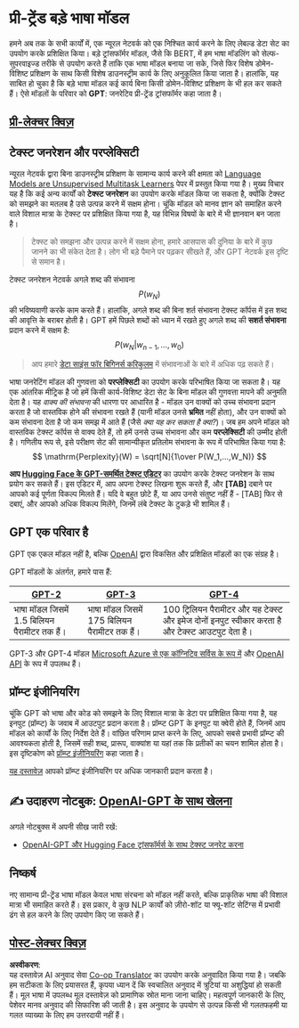 <!--
CO_OP_TRANSLATOR_METADATA:
{
  "original_hash": "2efbb183384a50f0fc0cde02534d912f",
  "translation_date": "2025-08-24T10:21:39+00:00",
  "source_file": "lessons/5-NLP/20-LangModels/README.md",
  "language_code": "hi"
}
-->
# प्री-ट्रेंड बड़े भाषा मॉडल

हमने अब तक के सभी कार्यों में, एक न्यूरल नेटवर्क को एक निश्चित कार्य करने के लिए लेबल्ड डेटा सेट का उपयोग करके प्रशिक्षित किया। बड़े ट्रांसफॉर्मर मॉडल, जैसे कि BERT, में हम भाषा मॉडलिंग को सेल्फ-सुपरवाइज्ड तरीके से उपयोग करते हैं ताकि एक भाषा मॉडल बनाया जा सके, जिसे फिर विशेष डोमेन-विशिष्ट प्रशिक्षण के साथ किसी विशेष डाउनस्ट्रीम कार्य के लिए अनुकूलित किया जाता है। हालांकि, यह साबित हो चुका है कि बड़े भाषा मॉडल कई कार्य बिना किसी डोमेन-विशिष्ट प्रशिक्षण के भी हल कर सकते हैं। ऐसे मॉडलों के परिवार को **GPT**: जनरेटिव प्री-ट्रेंड ट्रांसफॉर्मर कहा जाता है।

## [प्री-लेक्चर क्विज़](https://ff-quizzes.netlify.app/en/ai/quiz/39)

## टेक्स्ट जनरेशन और परप्लेक्सिटी

न्यूरल नेटवर्क द्वारा बिना डाउनस्ट्रीम प्रशिक्षण के सामान्य कार्य करने की क्षमता को [Language Models are Unsupervised Multitask Learners](https://cdn.openai.com/better-language-models/language_models_are_unsupervised_multitask_learners.pdf) पेपर में प्रस्तुत किया गया है। मुख्य विचार यह है कि कई अन्य कार्यों को **टेक्स्ट जनरेशन** का उपयोग करके मॉडल किया जा सकता है, क्योंकि टेक्स्ट को समझने का मतलब है उसे उत्पन्न करने में सक्षम होना। चूंकि मॉडल को मानव ज्ञान को समाहित करने वाले विशाल मात्रा के टेक्स्ट पर प्रशिक्षित किया गया है, यह विभिन्न विषयों के बारे में भी ज्ञानवान बन जाता है।

> टेक्स्ट को समझना और उत्पन्न करने में सक्षम होना, हमारे आसपास की दुनिया के बारे में कुछ जानने का भी संकेत देता है। लोग भी बड़े पैमाने पर पढ़कर सीखते हैं, और GPT नेटवर्क इस दृष्टि से समान है।

टेक्स्ट जनरेशन नेटवर्क अगले शब्द की संभावना $$P(w_N)$$ की भविष्यवाणी करके काम करते हैं। हालांकि, अगले शब्द की बिना शर्त संभावना टेक्स्ट कॉर्पस में इस शब्द की आवृत्ति के बराबर होती है। GPT हमें पिछले शब्दों को ध्यान में रखते हुए अगले शब्द की **सशर्त संभावना** प्रदान करने में सक्षम है: $$P(w_N | w_{n-1}, ..., w_0)$$

> आप हमारे [डेटा साइंस फॉर बिगिनर्स करिकुलम](https://github.com/microsoft/Data-Science-For-Beginners/tree/main/1-Introduction/04-stats-and-probability) में संभावनाओं के बारे में अधिक पढ़ सकते हैं।

भाषा जनरेटिंग मॉडल की गुणवत्ता को **परप्लेक्सिटी** का उपयोग करके परिभाषित किया जा सकता है। यह एक आंतरिक मीट्रिक है जो हमें किसी कार्य-विशिष्ट डेटा सेट के बिना मॉडल की गुणवत्ता मापने की अनुमति देता है। यह *वाक्य की संभावना* की धारणा पर आधारित है - मॉडल उन वाक्यों को उच्च संभावना प्रदान करता है जो वास्तविक होने की संभावना रखते हैं (यानी मॉडल उनसे **भ्रमित** नहीं होता), और उन वाक्यों को कम संभावना देता है जो कम समझ में आते हैं (जैसे *क्या यह कर सकता है क्या?*)। जब हम अपने मॉडल को वास्तविक टेक्स्ट कॉर्पस से वाक्य देते हैं, तो हमें उनसे उच्च संभावना और कम **परप्लेक्सिटी** की उम्मीद होती है। गणितीय रूप से, इसे परीक्षण सेट की सामान्यीकृत प्रतिलोम संभावना के रूप में परिभाषित किया गया है:
$$
\mathrm{Perplexity}(W) = \sqrt[N]{1\over P(W_1,...,W_N)}
$$ 

**आप [Hugging Face के GPT-समर्थित टेक्स्ट एडिटर](https://transformer.huggingface.co/doc/gpt2-large)** का उपयोग करके टेक्स्ट जनरेशन के साथ प्रयोग कर सकते हैं। इस एडिटर में, आप अपना टेक्स्ट लिखना शुरू करते हैं, और **[TAB]** दबाने पर आपको कई पूर्णता विकल्प मिलते हैं। यदि वे बहुत छोटे हैं, या आप उनसे संतुष्ट नहीं हैं - [TAB] फिर से दबाएं, और आपको अधिक विकल्प मिलेंगे, जिनमें लंबे टेक्स्ट के टुकड़े भी शामिल हैं।

## GPT एक परिवार है

GPT एक एकल मॉडल नहीं है, बल्कि [OpenAI](https://openai.com) द्वारा विकसित और प्रशिक्षित मॉडलों का एक संग्रह है।

GPT मॉडलों के अंतर्गत, हमारे पास हैं:

| [GPT-2](https://huggingface.co/docs/transformers/model_doc/gpt2#openai-gpt2) | [GPT-3](https://openai.com/research/language-models-are-few-shot-learners) | [GPT-4](https://openai.com/gpt-4) |
| -- | -- | -- |
| भाषा मॉडल जिसमें 1.5 बिलियन पैरामीटर तक हैं। | भाषा मॉडल जिसमें 175 बिलियन पैरामीटर तक हैं। | 100 ट्रिलियन पैरामीटर और यह टेक्स्ट और इमेज दोनों इनपुट स्वीकार करता है और टेक्स्ट आउटपुट देता है। |

GPT-3 और GPT-4 मॉडल [Microsoft Azure से एक कॉग्निटिव सर्विस के रूप में](https://azure.microsoft.com/en-us/services/cognitive-services/openai-service/#overview?WT.mc_id=academic-77998-cacaste) और [OpenAI API](https://openai.com/api/) के रूप में उपलब्ध हैं।

## प्रॉम्प्ट इंजीनियरिंग

चूंकि GPT को भाषा और कोड को समझने के लिए विशाल मात्रा के डेटा पर प्रशिक्षित किया गया है, यह इनपुट (प्रॉम्प्ट) के जवाब में आउटपुट प्रदान करता है। प्रॉम्प्ट GPT के इनपुट या क्वेरी होते हैं, जिनमें आप मॉडल को कार्यों के लिए निर्देश देते हैं। वांछित परिणाम प्राप्त करने के लिए, आपको सबसे प्रभावी प्रॉम्प्ट की आवश्यकता होती है, जिसमें सही शब्द, प्रारूप, वाक्यांश या यहां तक कि प्रतीकों का चयन शामिल होता है। इस दृष्टिकोण को [प्रॉम्प्ट इंजीनियरिंग](https://learn.microsoft.com/en-us/shows/ai-show/the-basics-of-prompt-engineering-with-azure-openai-service?WT.mc_id=academic-77998-bethanycheum) कहा जाता है।

[यह दस्तावेज़](https://learn.microsoft.com/en-us/semantic-kernel/prompt-engineering/?WT.mc_id=academic-77998-bethanycheum) आपको प्रॉम्प्ट इंजीनियरिंग पर अधिक जानकारी प्रदान करता है।

## ✍️ उदाहरण नोटबुक: [OpenAI-GPT के साथ खेलना](../../../../../lessons/5-NLP/20-LangModels/GPT-PyTorch.ipynb)

अगले नोटबुक्स में अपनी सीख जारी रखें:

* [OpenAI-GPT और Hugging Face ट्रांसफॉर्मर्स के साथ टेक्स्ट जनरेट करना](../../../../../lessons/5-NLP/20-LangModels/GPT-PyTorch.ipynb)

## निष्कर्ष

नए सामान्य प्री-ट्रेंड भाषा मॉडल केवल भाषा संरचना को मॉडल नहीं करते, बल्कि प्राकृतिक भाषा की विशाल मात्रा भी समाहित करते हैं। इस प्रकार, वे कुछ NLP कार्यों को ज़ीरो-शॉट या फ्यू-शॉट सेटिंग्स में प्रभावी ढंग से हल करने के लिए उपयोग किए जा सकते हैं।

## [पोस्ट-लेक्चर क्विज़](https://ff-quizzes.netlify.app/en/ai/quiz/40)

**अस्वीकरण**:  
यह दस्तावेज़ AI अनुवाद सेवा [Co-op Translator](https://github.com/Azure/co-op-translator) का उपयोग करके अनुवादित किया गया है। जबकि हम सटीकता के लिए प्रयासरत हैं, कृपया ध्यान दें कि स्वचालित अनुवाद में त्रुटियां या अशुद्धियां हो सकती हैं। मूल भाषा में उपलब्ध मूल दस्तावेज़ को प्रामाणिक स्रोत माना जाना चाहिए। महत्वपूर्ण जानकारी के लिए, पेशेवर मानव अनुवाद की सिफारिश की जाती है। इस अनुवाद के उपयोग से उत्पन्न किसी भी गलतफहमी या गलत व्याख्या के लिए हम उत्तरदायी नहीं हैं।